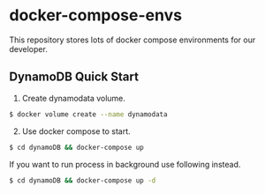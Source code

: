# docker-compose-envs

This repository stores lots of docker compose environments for our developer.

## DynamoDB Quick Start

1. Create dynamodata volume.
```sh
$ docker volume create --name dynamodata
```

2. Use docker compose to start.
```sh
$ cd dynamoDB && docker-compose up
```

If you want to run process in background use following instead.
```sh
$ cd dynamoDB && docker-compose up -d
```
